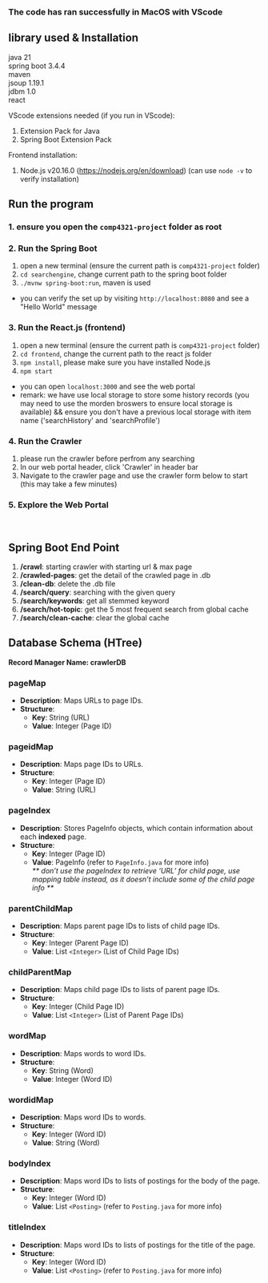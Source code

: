 ### The code has ran successfully in MacOS with VScode

## library used & Installation
java 21 <br>
spring boot 3.4.4 <br>
maven <br>
jsoup 1.19.1 <br>
jdbm 1.0 <br>
react

VScode extensions needed (if you run in VScode):
1. Extension Pack for Java
2. Spring Boot Extension Pack

Frontend installation:
1. Node.js v20.16.0 (https://nodejs.org/en/download) (can use `node -v` to verify installation)


## Run the program
### 1. ensure you open the `comp4321-project` folder as root

### 2. Run the Spring Boot
1. open a new terminal (ensure the current path is `comp4321-project` folder)
2. `cd searchengine`, change current path to the spring boot folder
3. `./mvnw spring-boot:run`, maven is used 

* you can verify the set up by visiting `http://localhost:8080` and see a "Hello World" message


### 3. Run the React.js (frontend)
1. open a new terminal (ensure the current path is `comp4321-project` folder)
2. `cd frontend`, change the current path to the react js folder
3. `npm install`, please make sure you have installed Node.js
4. `npm start`

* you can open `localhost:3000` and see the web portal
* remark: we have use local storage to store some history records (you may need to use the morden broswers to ensure local storage is available) && ensure you don't have a previous local storage with item name ('searchHistory' and 'searchProfile')

### 4. Run the Crawler
1. please run the crawler before perfrom any searching
2. In our web portal header, click 'Crawler' in header bar
3. Navigate to the crawler page and use the crawler form below to start (this may take a few minutes)

### 5. Explore the Web Portal
<br>

## Spring Boot End Point
1. **/crawl**: starting crawler with starting url & max page
2. **/crawled-pages**: get the detail of the crawled page in .db
3. **/clean-db**: delete the .db file
4. **/search/query**: searching with the given query
5. **/search/keywords**: get all stemmed keyword
6. **/search/hot-topic**: get the 5 most frequent search from global cache
7. **/search/clean-cache**: clear the global cache

## Database Schema (HTree)
**Record Manager Name: crawlerDB**

### pageMap

*   **Description**: Maps URLs to page IDs.
*   **Structure**:
    *   **Key**: String (URL)
    *   **Value**: Integer (Page ID)
        

### pageidMap

*   **Description**: Maps page IDs to URLs.
*   **Structure**:
    *   **Key**: Integer (Page ID)
    *   **Value**: String (URL)
        

### pageIndex

*   **Description**: Stores PageInfo objects, which contain information about each **indexed** page.
*   **Structure**:
    *   **Key**: Integer (Page ID)
    *   **Value**: PageInfo (refer to `PageInfo.java` for more info)<br>
_** don’t use the pageIndex to retrieve ‘URL’ for child page, use mapping table instead, as it doesn’t include some of the child page info **_

### parentChildMap

*   **Description**: Maps parent page IDs to lists of child page IDs.
*   **Structure**:
    *   **Key**: Integer (Parent Page ID)
    *   **Value**: List `<Integer>` (List of Child Page IDs)
    

### childParentMap
    
*   **Description**: Maps child page IDs to lists of parent page IDs.
*   **Structure**:
    *   **Key**: Integer (Child Page ID)
    *   **Value**: List `<Integer>` (List of Parent Page IDs)
    

### wordMap
    
*   **Description**: Maps words to word IDs.
*   **Structure**:
    *   **Key**: String (Word)
    *   **Value**: Integer (Word ID)

### wordidMap
    
*   **Description**: Maps word IDs to words.
*   **Structure**:
    *   **Key**: Integer (Word ID)
    *   **Value**: String (Word)
        

### bodyIndex

*   **Description**: Maps word IDs to lists of postings for the body of the page.
*   **Structure**:
    *   **Key**: Integer (Word ID)
    *   **Value**: List `<Posting>` (refer to `Posting.java` for more info)
        

### titleIndex

*   **Description**: Maps word IDs to lists of postings for the title of the page.
*   **Structure**:
    *   **Key**: Integer (Word ID)
    *   **Value**: List `<Posting>` (refer to `Posting.java` for more info)

